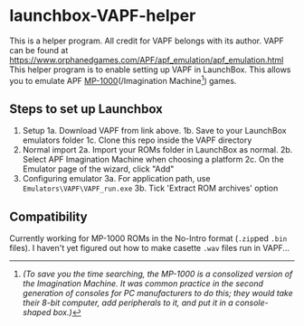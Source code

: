 # launchbox-VAPF-helper
This is a helper program. All credit for VAPF belongs with its author.
VAPF can be found at https://www.orphanedgames.com/APF/apf_emulation/apf_emulation.html
This helper program is to enable setting up VAPF in LaunchBox. This allows you to emulate APF [MP-1000](https://emulation.gametechwiki.com/index.php/APF_MP1000_emulators)(/Imagination Machine[^1]) games.

## Steps to set up Launchbox
1. Setup
1a. Download VAPF from link above.
1b. Save to your LaunchBox emulators folder
1c. Clone this repo inside the VAPF directory
2. Normal import
2a. Import your ROMs folder in LaunchBox as normal.
2b. Select APF Imagination Machine when choosing a platform
2c. On the Emulator page of the wizard, click "Add"
3. Configuring emulator
3a. For application path, use `Emulators\VAPF\VAPF_run.exe`
3b. Tick 'Extract ROM archives' option

## Compatibility
Currently working for MP-1000 ROMs in the No-Intro format (`.zip`ped `.bin` files).
I haven't yet figured out how to make casette `.wav` files run in VAPF...

[^1]: *(To save you the time searching, the MP-1000 is a consolized version of the Imagination Machine. It was common practice in the second generation of consoles for PC manufacturers to do this; they would take their 8-bit computer, add peripherals to it, and put it in a console-shaped box.)*

